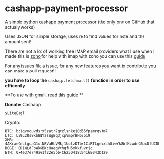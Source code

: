 # cashapp-payment-processor
A simple python cashapp payment processor (the only one on GitHub that actualy works)

Uses JSON for simple storage, uses re to find values for note and the amount sent!

There are not a lot of working free IMAP email providers what I use when I made this is [zoho](https://www.zoho.com/) for help with imap with zoho you can use this [guide](https://www.zoho.com/mail/help/imap-access.html)

For any issues file a issue, for any new features you want to contribute you can make a pull request!!

**you have to loop the** `cashapp.fetchmail()` **function in order to use efficently**

**To use with gmail, read this [guide](https://github.com/LiteEagle262/cashapp-payment-processor/blob/main/Gmail.md) **

**Donate:**
Cashapp:
```
$LiteEagl
```
Crypto:
```
BTC: bc1qvycuvdsrx5zatr7qvzlsnkej0d65fpsmrqv3m7
LTC: LS9L28s8xbBNYzsWgBq3jxpVmprBH5Ep19
XMR: 4AKraeGnLtgcaG1utNBVaBbVMRj1UotzDTbx1CiRTLgebxLhUiwYk8bfKzwdnG5uxDfUCDhnoiw58jgDP7AfRYVdFFtk8QN
DOGE: DD1WLdFoWk6BKcHaegVvhgfH5xkkfuvrjc
ETH: 0x4e37e749a61f22e5b64C625D41830416E043D829
```
